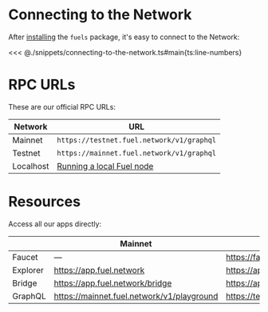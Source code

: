 # Connecting to the Network

After [installing](./installation.md) the `fuels` package, it's easy to connect to the Network:

<<< @./snippets/connecting-to-the-network.ts#main{ts:line-numbers}

# RPC URLs

These are our official RPC URLs:

| Network   | URL                                                         |
| --------- | ----------------------------------------------------------- |
| Mainnet   | `https://testnet.fuel.network/v1/graphql`                   |
| Testnet   | `https://mainnet.fuel.network/v1/graphql`                   |
| Localhost | [Running a local Fuel node](./running-a-local-fuel-node.md) |

# Resources

Access all our apps directly:

|          | Mainnet                                    | Testnet                                    |
| -------- | ------------------------------------------ | ------------------------------------------ |
| Faucet   | —                                          | https://faucet-testnet.fuel.network/       |
| Explorer | https://app.fuel.network                   | https://app-testnet.fuel.network           |
| Bridge   | https://app.fuel.network/bridge            | https://app-testnet.fuel.network/bridge    |
| GraphQL  | https://mainnet.fuel.network/v1/playground | https://testnet.fuel.network/v1/playground |
